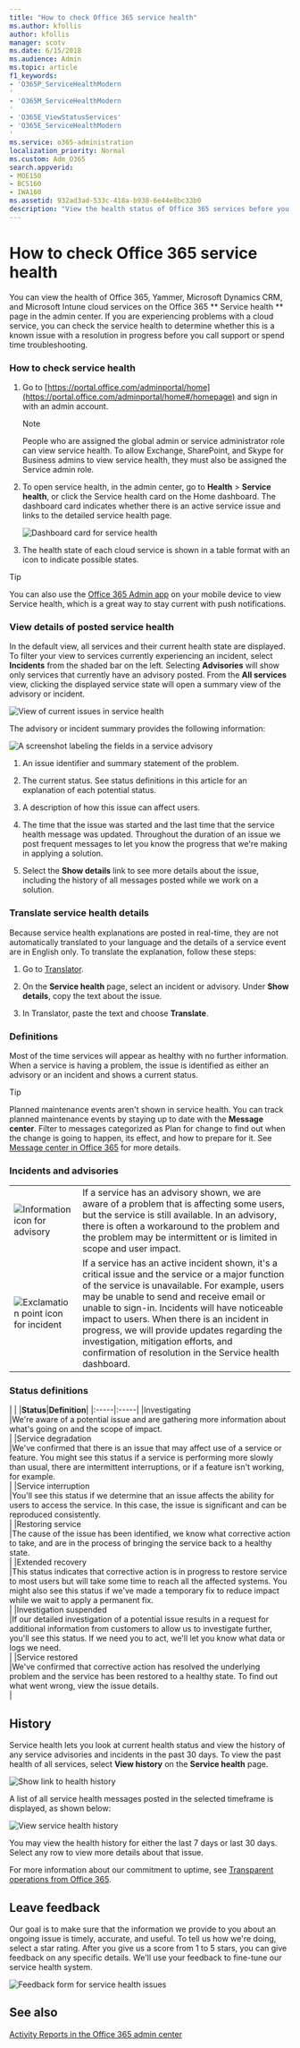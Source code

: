 ```yaml
---
title: "How to check Office 365 service health"
ms.author: kfollis
author: kfollis
manager: scotv
ms.date: 6/15/2018
ms.audience: Admin
ms.topic: article
f1_keywords:
- 'O365P_ServiceHealthModern
'
- 'O365M_ServiceHealthModern
'
- 'O365E_ViewStatusServices'
- 'O365E_ServiceHealthModern
'
ms.service: o365-administration
localization_priority: Normal
ms.custom: Adm_O365
search.appverid:
- MOE150
- BCS160
- IWA160
ms.assetid: 932ad3ad-533c-418a-b938-6e44e8bc33b0
description: "View the health status of Office 365 services before you call support to see if there is an active service interruption"
---
```


# How to check Office 365 service health

You can view the health of Office 365, Yammer, Microsoft Dynamics CRM, and Microsoft Intune cloud services on the Office 365 ** Service health ** page in the admin center. If you are experiencing problems with a cloud service, you can check the service health to determine whether this is a known issue with a resolution in progress before you call support or spend time troubleshooting. 
  
### How to check service health

1. Go to [https://portal.office.com/adminportal/home](https://portal.office.com/adminportal/home#/homepage) and sign in with an admin account. 
    
    > [!NOTE]
    > People who are assigned the global admin or service administrator role can view service health. To allow Exchange, SharePoint, and Skype for Business admins to view service health, they must also be assigned the Service admin role. 
  
2. To open service health, in the admin center, go to **Health** \> **Service health**, or click the Service health card on the Home dashboard. The dashboard card indicates whether there is an active service issue and links to the detailed service health page.
    
    ![Dashboard card for service health](media/8ae3de43-7bd5-4ee9-90ed-8b5ba5f9b474.png)
  
3. The health state of each cloud service is shown in a table format with an icon to indicate possible states.
    
> [!TIP]
> You can also use the [Office 365 Admin app](https://go.microsoft.com/fwlink/p/?linkid=627216) on your mobile device to view Service health, which is a great way to stay current with push notifications. 
  
### View details of posted service health

In the default view, all services and their current health state are displayed. To filter your view to services currently experiencing an incident, select **Incidents** from the shaded bar on the left. Selecting **Advisories** will show only services that currently have an advisory posted. From the **All services** view, clicking the displayed service state will open a summary view of the advisory or incident. 
  
![View of current issues in service health](media/f829a3af-1aca-4dc2-97eb-15d805349b24.png)
  
The advisory or incident summary provides the following information: 
  
![A screenshot labeling the fields in a service advisory](media/0dd6065c-1381-4a5c-8ca0-854c3e043a5c.png)
  
1. An issue identifier and summary statement of the problem.
    
2. The current status. See status definitions in this article for an explanation of each potential status.
    
3. A description of how this issue can affect users.
    
4. The time that the issue was started and the last time that the service health message was updated. Throughout the duration of an issue we post frequent messages to let you know the progress that we're making in applying a solution.
    
5. Select the **Show details** link to see more details about the issue, including the history of all messages posted while we work on a solution. 
    
### Translate service health details

Because service health explanations are posted in real-time, they are not automatically translated to your language and the details of a service event are in English only. To translate the explanation, follow these steps:
  
1. Go to [Translator](https://www.bing.com/translator/).
    
2. On the **Service health** page, select an incident or advisory. Under **Show details**, copy the text about the issue.
    
3. In Translator, paste the text and choose **Translate**.
    
### Definitions

Most of the time services will appear as healthy with no further information. When a service is having a problem, the issue is identified as either an advisory or an incident and shows a current status.
  
> [!TIP]
> Planned maintenance events aren't shown in service health. You can track planned maintenance events by staying up to date with the **Message center**. Filter to messages categorized as Plan for change to find out when the change is going to happen, its effect, and how to prepare for it. See [Message center in Office 365](https://support.office.com/article/38fb3333-bfcc-4340-a37b-deda509c2093) for more details. 
  
### Incidents and advisories

|||
|:-----|:-----|
|![Information icon for advisory](media/a7f5fd21-c760-4948-9bc1-50f7c8070e28.png)|If a service has an advisory shown, we are aware of a problem that is affecting some users, but the service is still available. In an advisory, there is often a workaround to the problem and the problem may be intermittent or is limited in scope and user impact.  <br/> |
|![Exclamation point icon for incident](media/a636db57-6083-44dc-bbd5-556850804f17.png)|If a service has an active incident shown, it's a critical issue and the service or a major function of the service is unavailable. For example, users may be unable to send and receive email or unable to sign-in. Incidents will have noticeable impact to users. When there is an incident in progress, we will provide updates regarding the investigation, mitigation efforts, and confirmation of resolution in the Service health dashboard.  <br/> |
   
### Status definitions

|
|
|**Status**|**Definition**|
|:-----|:-----|
|Investigating  <br/> |We're aware of a potential issue and are gathering more information about what's going on and the scope of impact.  <br/> |
|Service degradation  <br/> |We've confirmed that there is an issue that may affect use of a service or feature. You might see this status if a service is performing more slowly than usual, there are intermittent interruptions, or if a feature isn't working, for example.  <br/> |
|Service interruption  <br/> |You'll see this status if we determine that an issue affects the ability for users to access the service. In this case, the issue is significant and can be reproduced consistently.  <br/> |
|Restoring service  <br/> |The cause of the issue has been identified, we know what corrective action to take, and are in the process of bringing the service back to a healthy state.  <br/> |
|Extended recovery  <br/> |This status indicates that corrective action is in progress to restore service to most users but will take some time to reach all the affected systems. You might also see this status if we've made a temporary fix to reduce impact while we wait to apply a permanent fix.  <br/> |
|Investigation suspended  <br/> |If our detailed investigation of a potential issue results in a request for additional information from customers to allow us to investigate further, you'll see this status. If we need you to act, we'll let you know what data or logs we need.  <br/> |
|Service restored  <br/> |We've confirmed that corrective action has resolved the underlying problem and the service has been restored to a healthy state. To find out what went wrong, view the issue details.  <br/> |
   
## History

Service health lets you look at current health status and view the history of any service advisories and incidents in the past 30 days. To view the past health of all services, select **View history** on the **Service health** page. 
  
![Show link to health history](media/12a3e484-1eb4-497f-8cab-8064bccc2ef5.png)
  
A list of all service health messages posted in the selected timeframe is displayed, as shown below:
  
![View service health history](media/5ed20247-121c-4abe-9fe7-9025e26a2d0e.png)
  
You may view the health history for either the last 7 days or last 30 days. Select any row to view more details about that issue.
  
For more information about our commitment to uptime, see [Transparent operations from Office 365](https://go.microsoft.com/fwlink/?linkid=848695).
  
## Leave feedback

Our goal is to make sure that the information we provide to you about an ongoing issue is timely, accurate, and useful. To tell us how we're doing, select a star rating. After you give us a score from 1 to 5 stars, you can give feedback on any specific details. We'll use your feedback to fine-tune our service health system.
  
![Feedback form for service health issues](media/fd083fdb-fde8-47b4-9136-b90d1d003864.png)
  
## See also

[Activity Reports in the Office 365 admin center](https://support.office.com/article/0d6dfb17-8582-4172-a9a9-aed798150263)

